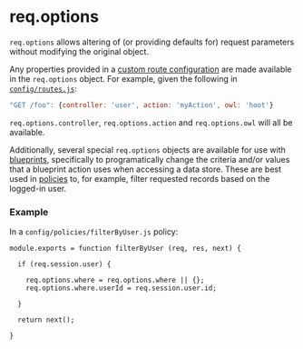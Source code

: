 # req.options
`req.options` allows altering of (or providing defaults for) request parameters without modifying the original object.

Any properties provided in a [custom route configuration](http://sailsjs.org/documentation/concepts/Routes/RouteTargetSyntax.html) are made available in the `req.options` object.  For example, given the following in [`config/routes.js`](http://sailsjs.org/documentation/reference/sails.config/sails.config.routes.html):

```js
"GET /foo": {controller: 'user', action: 'myAction', owl: 'hoot'}
```

`req.options.controller`, `req.options.action` and `req.options.owl` will all be available.

Additionally, several special `req.options` objects are available for use with [blueprints](http://sailsjs.org/documentation/reference/blueprint-api), specifically to programatically change the criteria and/or values that a blueprint action uses when accessing a data store.  These are best used in [policies](http://sailsjs.org/documentation/concepts/Policies) to, for example, filter requested records based on the logged-in user.

### Example

In a `config/policies/filterByUser.js` policy:

```
module.exports = function filterByUser (req, res, next) {

  if (req.session.user) {

    req.options.where = req.options.where || {};
    req.options.where.userId = req.session.user.id;

  }

  return next();

}
```

<docmeta name="displayName" value="req.options">
